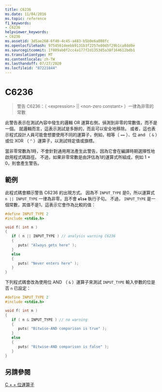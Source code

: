 ```yaml
---
title: C6236
ms.date: 11/04/2016
ms.topic: reference
f1_keywords:
- C6236
helpviewer_keywords:
- C6236
ms.assetid: 3d5ae268-6f40-4c45-a483-b5b0e6a808fc
ms.openlocfilehash: 9754561deebb9131b3f2257e80d5f29b1ca8dd0e
ms.sourcegitcommit: 1f009ab0f2cc4a177f2d1353d5a38f164612bdb1
ms.translationtype: MT
ms.contentlocale: zh-TW
ms.lasthandoff: 07/27/2020
ms.locfileid: "87221844"
---
```

# <a name="c6236"></a>C6236

> 警告 C6236：（ \<expression> &#124;&#124; \<non-zero constant> ）一律為非零的常數

此警告表示在測試內容中發生的邏輯 OR 運算右側，偵測到非零的常數值，而不是一個。 就邏輯而言，這表示測試是多餘的，而且可以安全地移除。 或者，這也表示程式設計人員可能會想要使用不同的運算子，例如，相等（ `==` ）、位 and （ `&` ）或位 XOR （ `^` ）運算子，以測試特定值或旗標。

當非零常數為1時，不會針對通用用法產生此警告，因為它會在編譯時期選擇性地啟用程式碼路徑。 不過，如果非零常數是由評估為1的運算式所組成，例如 1 + 0，則會產生警告。

## <a name="example"></a>範例

此程式碼會顯示警告 C6236 的出現方式。 因為不 `INPUT_TYPE` 是0，所以運算式 `n || INPUT_TYPE` 一律為非零，且不會 **`else`** 執行子句。 不過， `INPUT_TYPE` 是一個常數，其值不是1，這表示它會作為比較的值：

```cpp
#define INPUT_TYPE 2
#include <stdio.h>

void f( int n )
{
   if ( n || INPUT_TYPE ) // analysis warning C6236
   {
      puts( "Always gets here" );
   }
   else
   {
      puts( "Never enters here" );
   }
}
```

下列程式碼會改為使用位 AND （ `&` ）運算子來測試 `INPUT_TYPE` 輸入參數的位是否 `n` 已設定：

```cpp
#define INPUT_TYPE 2
#include <stdio.h>

void f( int n )
{
   if ( n & INPUT_TYPE ) // no warning
   {
      puts( "Bitwise-AND comparison is true" );
   }
   else
   {
      puts( "Bitwise-AND comparison is false" );
   }
}
```

## <a name="see-also"></a>另請參閱

[C + + 位運算子](https://www.microsoft.com/download/details.aspx?id=55979)
